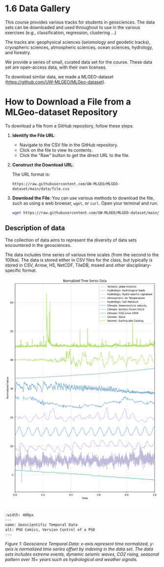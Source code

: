 # 1.6 Data Gallery

This course provides various tracks for students in geosciences. The data sets can be downloaded and used throughout to use in the various exercises (e.g., classification, regression, clustering ...)

The tracks are: geophysical sciences (seismology and geodetic tracks), cryospheric sciences, atmospheric sciences, ocean sciences, hydrology, and forestry.

We provide a series of small, curated data set for the course. These data set are open-access data, with their own licenses.

To download similar data, we made a MLGEO-dataset (https://github.com/UW-MLGEO/MLGeo-dataset).


# How to Download a File from a MLGeo-dataset Repository

To download a file from a GitHub repository, follow these steps:

1. **Identify the File URL**:
   - Navigate to the CSV file in the GitHub repository.
   - Click on the file to view its contents.
   - Click the "Raw" button to get the direct URL to the file.

2. **Construct the Download URL**:
   
   The URL format is:
   ```
   https://raw.githubusercontent.com/UW-MLGEO/MLGEO-dataset/main/data/file.csv
   ```

4. **Download the File**:
   You can use various methods to download the file, such as using a web browser, `wget`, or `curl`. Open your terminal and run:
   ```sh
   wget https://raw.githubusercontent.com/UW-MLGEO/MLGEO-dataset/main/data/EarthRocGranites.csv
   ```

## Description of data

The collection of data aims to represent the diversity of data sets encountered in the geosciences.

The data includes time series of various time scales (from the second to the 100ka). The data is stored either in CSV files for the class, but typically is stored in CSV, Arrow, H5, NetCDF, TileDB, mseed and other disciplinary-specific format.

<!-- For Vscode -->
![Geoscientific Temporal Data](geocast-alldata.png)

<!-- For Jupyter Book -->
```{figure} geocast-alldata.png
:width: 400px
---
name: Geoscientific Temporal Data 
alt: PhD Comics, Version Control of a PhD
---
```
*Figure 1: Geoscience Temporal Data: x-axis represent time normalized, y-axis is normalized time series offset by indexing in the data set. The data sets includes extreme events, dynamic seismic waves, CO2 rising, seasonal pattern over 15+ years such as hydrological and weather signals.*
